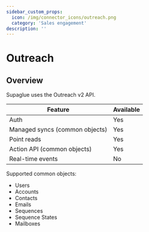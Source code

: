 ```yaml
---
sidebar_custom_props:
  icon: /img/connector_icons/outreach.png
  category: 'Sales engagement'
description: ''
---
```


# Outreach

## Overview

Supaglue uses the Outreach v2 API.

| Feature                        | Available |
| ------------------------------ | --------- |
| Auth                           | Yes       |
| Managed syncs (common objects) | Yes       |
| Point reads                    | Yes       |
| Action API (common objects)    | Yes       |
| Real-time events               | No        |

Supported common objects:

- Users
- Accounts
- Contacts
- Emails
- Sequences
- Sequence States
- Mailboxes
